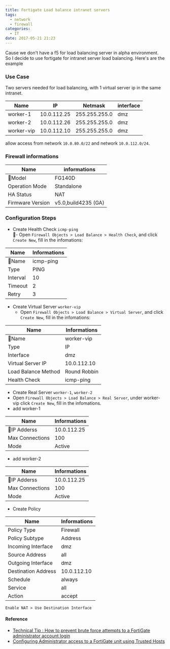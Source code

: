 ```yaml
---
title: Fortigate Load balance intranet servers
tags:
  - network
  - firewall
categories:
  - IT
date: 2017-05-21 21:23
---
```

Cause we don't have a f5 for load balancing server in alpha environment. So I decide to use fortigate for intranet server load balancing. Here's are the example

### Use Case
Two servers needed for load balancing, with 1 virtual server ip in the same intranet.

| Name       | IP          | Netmask       | interface |
|------------|-------------|---------------|-----------|
| worker-1   | 10.0.112.25 | 255.255.255.0 | dmz       |
| worker-2   | 10.0.112.26 | 255.255.255.0 | dmz       |
| worker-vip | 10.0.112.10 | 255.255.255.0 | dmz       |

allow access from network `10.0.80.0/22` and network `10.0.112.0/24`.

### Firewall informations
| Name            | informations        |
|-----------------|---------------------|
| Model           | FG140D              |
| Operation Mode  | Standalone          |
| HA Status       | NAT                 |
| Firmware Version| v5.0,build4235 (GA) |

### Configuration Steps

- Create Health Check `icmp-ping`  
 - Open `Firewall Objects > Load Balance > Health Check`, and click `Create New`, fill in the infomations:  

| Name               | Informations |
|--------------------|--------------|
| Name               | icmp-ping    |
| Type               | PING         |
| Interval           | 10           |
| Timeout            | 2            |
| Retry              | 3            |

- Create Virtual Server `worker-vip`  
  - Open `Firewall Objects > Load Balance > Virtual Server`, and click `Create New`, fill in the infomations:  
  
| Name               | Informations        |
|--------------------|---------------------|
| Name               | worker-vip          |
| Type               | IP                  |
| Interface          | dmz                 |
| Virtual Server IP  | 10.0.112.10         |
| Load Balance Method| Round Robbin        |
| Health Check       | icmp-ping           |

- Create Real Server `worker-1`, `worker-2`  
 - Open `Firewall Objects > Load Balance > Real Server`, under worker-vip click `Create New`, fill in the infomations.  
  - add worker-1  

| Name               | Informations        |
|--------------------|---------------------|
| IP Adderss         | 10.0.112.25         |
| Max Connections    | 100                 |
| Mode               | Active              |

  - add worker-2   

| Name               | Informations        |
|--------------------|---------------------|
| IP Adderss         | 10.0.112.25         |
| Max Connections    | 100                 |
| Mode               | Active              |
- Create Policy 

| Name               | Informations        |
|--------------------|---------------------|
| Policy Type        | Firewall            |
| Policy Subtype     | Address             |
| Incoming Interface | dmz                 |
| Source Address     | all                 |
| Outgoing Interface | dmz                 |
| Destination Address| 10.0.112.10         |
| Schedule           | always              |
| Service            | all                 |
| Action             | accept              |
`Enable NAT > Use Destination Interface`

#### Reference
- [Technical Tip : How to prevent brute force attempts to a FortiGate administrator account login](http://kb.fortinet.com/kb/documentLink.do?externalID=FD32198)
- [Configuring Administrator access to a FortiGate unit using Trusted Hosts](http://kb.fortinet.com/kb/documentLink.do?popup=true&externalID=10868&languageId=)

